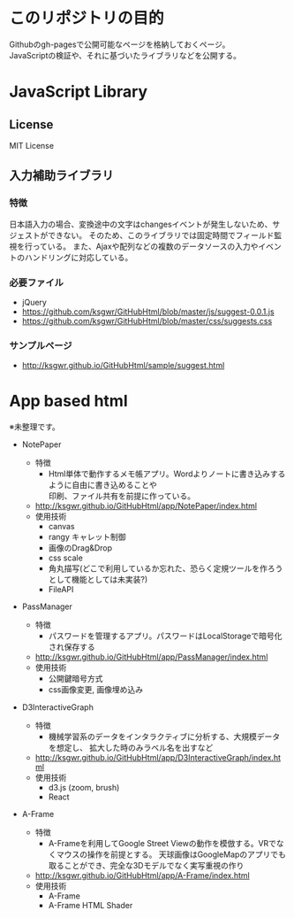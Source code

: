# このリポジトリの目的

Githubのgh-pagesで公開可能なページを格納しておくページ。  
JavaScriptの検証や、それに基づいたライブラリなどを公開する。

# JavaScript Library
## License

MIT License

## 入力補助ライブラリ
### 特徴

日本語入力の場合、変換途中の文字はchangesイベントが発生しないため、サジェストができない。
そのため、このライブラリでは固定時間でフィールド監視を行っている。
また、Ajaxや配列などの複数のデータソースの入力やイベントのハンドリングに対応している。

### 必要ファイル

* jQuery
* https://github.com/ksgwr/GitHubHtml/blob/master/js/suggest-0.0.1.js
* https://github.com/ksgwr/GitHubHtml/blob/master/css/suggests.css

### サンプルページ

* http://ksgwr.github.io/GitHubHtml/sample/suggest.html

# App based html

※未整理です。

* NotePaper
    * 特徴
        * Html単体で動作するメモ帳アプリ。Wordよりノートに書き込みするように自由に書き込めることや  
        印刷、ファイル共有を前提に作っている。
    * http://ksgwr.github.io/GitHubHtml/app/NotePaper/index.html
    * 使用技術
       * canvas
       * rangy キャレット制御
       * 画像のDrag&Drop
       * css scale
       * 角丸描写(どこで利用しているか忘れた、恐らく定規ツールを作ろうとして機能としては未実装?)
       * FileAPI
* PassManager
    * 特徴
        * パスワードを管理するアプリ。パスワードはLocalStorageで暗号化され保存する
    * http://ksgwr.github.io/GitHubHtml/app/PassManager/index.html
    * 使用技術
        * 公開鍵暗号方式
        * css画像変更, 画像埋め込み
* D3InteractiveGraph
    * 特徴
      * 機械学習系のデータをインタラクティブに分析する、大規模データを想定し、
        拡大した時のみラベル名を出すなど
    * http://ksgwr.github.io/GitHubHtml/app/D3InteractiveGraph/index.html
    * 使用技術
      * d3.js (zoom, brush)
      * React

* A-Frame
    * 特徴
        * A-Frameを利用してGoogle Street Viewの動作を模倣する。VRでなくマウスの操作を前提とする。
          天球画像はGoogleMapのアプリでも取ることができ、完全な3Dモデルでなく実写重視の作り
    * http://ksgwr.github.io/GitHubHtml/app/A-Frame/index.html
    * 使用技術
       * A-Frame
       * A-Frame HTML Shader
